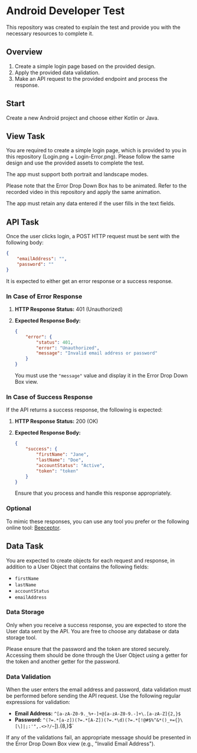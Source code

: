 # Android Developer Test

This repository was created to explain the test and provide you with the necessary resources to complete it.

## Overview
1. Create a simple login page based on the provided design.
2. Apply the provided data validation.
3. Make an API request to the provided endpoint and process the response.

## Start
Create a new Android project and choose either Kotlin or Java.

## View Task
You are required to create a simple login page, which is provided to you in this repository (Login.png + Login-Error.png). Please follow the same design and use the provided assets to complete the test.

The app must support both portrait and landscape modes.

Please note that the Error Drop Down Box has to be animated. Refer to the recorded video in this repository and apply the same animation.

The app must retain any data entered if the user fills in the text fields.

## API Task
Once the user clicks login, a POST HTTP request must be sent with the following body:

```json
{
    "emailAddress": "",
    "password": ""
}
```

It is expected to either get an error response or a success response.

### In Case of Error Response

1. **HTTP Response Status:** 401 (Unauthorized)
2. **Expected Response Body:**

    ```json
    {
        "error": {
            "status": 401,
            "error": "Unauthorized",
            "message": "Invalid email address or password"
        }
    }
    ```

    You must use the `"message"` value and display it in the Error Drop Down Box view.
    
    
### In Case of Success Response

If the API returns a success response, the following is expected:

1. **HTTP Response Status:** 200 (OK)
2. **Expected Response Body:**

    ```json
    {
        "success": {
            "firstName": "Jane",
            "lastName": "Doe",
            "accountStatus": "Active",
            "token": "token"
        }
    }
    ```

    Ensure that you process and handle this response appropriately.


### Optional

To mimic these responses, you can use any tool you prefer or the following online tool: [Beeceptor](https://beeceptor.com).


## Data Task

You are expected to create objects for each request and response, in addition to a User Object that contains the following fields:

- `firstName`
- `lastName`
- `accountStatus`
- `emailAddress`

### Data Storage

Only when you receive a success response, you are expected to store the User data sent by the API. You are free to choose any database or data storage tool.

Please ensure that the password and the token are stored securely. Accessing them should be done through the User Object using a getter for the token and another getter for the password.

### Data Validation

When the user enters the email address and password, data validation must be performed before sending the API request. Use the following regular expressions for validation:

- **Email Address:** `^[a-zA-Z0-9._%+-]+@[a-zA-Z0-9.-]+\.[a-zA-Z]{2,}$`
- **Password:** `^(?=.*[a-z])(?=.*[A-Z])(?=.*\d)(?=.*[!@#$%^&*()_+={}\[\]|;:'",.<>?/~`]).{8,}$`

If any of the validations fail, an appropriate message should be presented in the Error Drop Down Box view (e.g., "Invalid Email Address").
